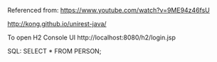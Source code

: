 
Referenced from:
https://www.youtube.com/watch?v=9ME94z46fsU

http://kong.github.io/unirest-java/


To open H2 Console UI
http://localhost:8080/h2/login.jsp

SQL:
SELECT * FROM PERSON;
